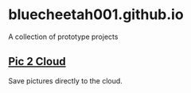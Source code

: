 # bluecheetah001.github.io

A collection of prototype projects

## [Pic 2 Cloud](https://bluecheetah001.github.com/pic2cloud)

Save pictures directly to the cloud.
